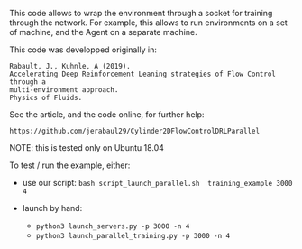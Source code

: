 This code allows to wrap the environment through a socket for training through the network. For example, this allows
to run environments on a set of machine, and the Agent on a separate machine.

This code was developped originally in:

```
Rabault, J., Kuhnle, A (2019).
Accelerating Deep Reinforcement Leaning strategies of Flow Control through a
multi-environment approach.
Physics of Fluids.
```

See the article, and the code online, for further help:

```
https://github.com/jerabaul29/Cylinder2DFlowControlDRLParallel
```

NOTE: this is tested only on Ubuntu 18.04

To test / run the example, either:

- use our script: ```bash script_launch_parallel.sh  training_example 3000 4```

- launch by hand:

  - ```python3 launch_servers.py -p 3000 -n 4```
  - ```python3 launch_parallel_training.py -p 3000 -n 4```
